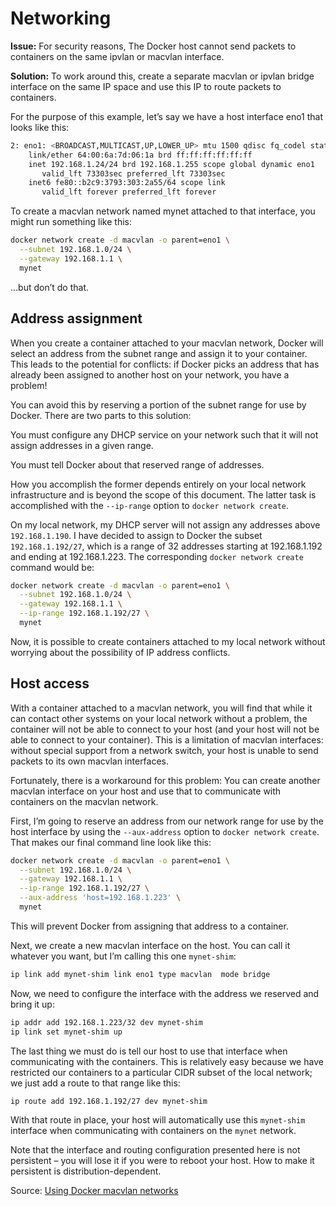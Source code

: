 # Networking

**Issue:** For security reasons, The Docker host cannot send packets to containers on the same ipvlan or macvlan interface.

**Solution:** To work around this, create a separate macvlan or ipvlan bridge interface on the same IP space and use this IP to route packets to containers.

For the purpose of this example, let’s say we have a host interface eno1 that looks like this:

```bash
2: eno1: <BROADCAST,MULTICAST,UP,LOWER_UP> mtu 1500 qdisc fq_codel state UP group default qlen 1000
    link/ether 64:00:6a:7d:06:1a brd ff:ff:ff:ff:ff:ff
    inet 192.168.1.24/24 brd 192.168.1.255 scope global dynamic eno1
       valid_lft 73303sec preferred_lft 73303sec
    inet6 fe80::b2c9:3793:303:2a55/64 scope link 
       valid_lft forever preferred_lft forever
```

To create a macvlan network named mynet attached to that interface, you might run something like this:

```bash
docker network create -d macvlan -o parent=eno1 \
  --subnet 192.168.1.0/24 \
  --gateway 192.168.1.1 \
  mynet
```

…but don’t do that.

## Address assignment

When you create a container attached to your macvlan network, Docker will select an address from the subnet range and assign it to your container. This leads to the potential for conflicts: if Docker picks an address that has already been assigned to another host on your network, you have a problem!

You can avoid this by reserving a portion of the subnet range for use by Docker. There are two parts to this solution:

You must configure any DHCP service on your network such that it will not assign addresses in a given range.

You must tell Docker about that reserved range of addresses.

How you accomplish the former depends entirely on your local network infrastructure and is beyond the scope of this document. The latter task is accomplished with the `--ip-range` option to `docker network create`.

On my local network, my DHCP server will not assign any addresses above `192.168.1.190`. I have decided to assign to Docker the subset `192.168.1.192/27`, which is a range of 32 addresses starting at 192.168.1.192 and ending at 192.168.1.223. The corresponding `docker network create` command would be:

```bash
docker network create -d macvlan -o parent=eno1 \
  --subnet 192.168.1.0/24 \
  --gateway 192.168.1.1 \
  --ip-range 192.168.1.192/27 \
  mynet
```

Now, it is possible to create containers attached to my local network without worrying about the possibility of IP address conflicts.

## Host access

With a container attached to a macvlan network, you will find that while it can contact other systems on your local network without a problem, the container will not be able to connect to your host (and your host will not be able to connect to your container). This is a limitation of macvlan interfaces: without special support from a network switch, your host is unable to send packets to its own macvlan interfaces.

Fortunately, there is a workaround for this problem: You can create another macvlan interface on your host and use that to communicate with containers on the macvlan network.

First, I’m going to reserve an address from our network range for use by the host interface by using the `--aux-address` option to `docker network create`. That makes our final command line look like this:

```bash
docker network create -d macvlan -o parent=eno1 \
  --subnet 192.168.1.0/24 \
  --gateway 192.168.1.1 \
  --ip-range 192.168.1.192/27 \
  --aux-address 'host=192.168.1.223' \
  mynet
```

This will prevent Docker from assigning that address to a container.

Next, we create a new macvlan interface on the host. You can call it whatever you want, but I’m calling this one `mynet-shim`:

```bash
ip link add mynet-shim link eno1 type macvlan  mode bridge
```

Now, we need to configure the interface with the address we reserved and bring it up:

```bash
ip addr add 192.168.1.223/32 dev mynet-shim
ip link set mynet-shim up
```

The last thing we must do is tell our host to use that interface when communicating with the containers. This is relatively easy because we have restricted our containers to a particular CIDR subset of the local network; we just add a route to that range like this:

```bash
ip route add 192.168.1.192/27 dev mynet-shim
```

With that route in place, your host will automatically use this `mynet-shim` interface when communicating with containers on the `mynet` network.

Note that the interface and routing configuration presented here is not persistent – you will lose it if you were to reboot your host. How to make it persistent is distribution-dependent.

Source: [Using Docker macvlan networks](https://blog.oddbit.com/post/2018-03-12-using-docker-macvlan-networks/)
